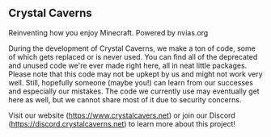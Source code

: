 ## Crystal Caverns

Reinventing how you enjoy Minecraft. Powered by nvias.org

During the development of Crystal Caverns, we make a ton of code, some of which gets replaced or is never used. You can find all of the deprecated and unused code we're ever made right here, all in neat little packages. Please note that this code may not be upkept by us and might not work very well. Still, hopefully someone (maybe you!) can learn from our successes and especially our mistakes. The code we currently use may eventually get here as well, but we cannot share most of it due to security concerns.

Visit our website (https://www.crystalcavers.net) or join our Discord (https://discord.crystalcaverns.net) to learn more about this project!
